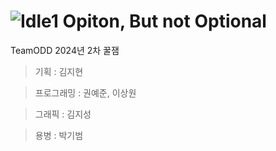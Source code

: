 # ![Idle1](https://github.com/user-attachments/assets/f75eafcd-107e-4656-99e5-bc6f7f096c41) Opiton, But not Optional 

TeamODD 2024년 2차 꿀잼

> 기획 : 김지현

> 프로그래밍 : 권예준, 이상원

> 그래픽 : 김지성

> 용병 : 박기범

